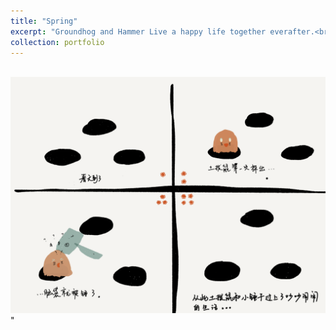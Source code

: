 ```yaml
---
title: "Spring"
excerpt: "Groundhog and Hammer Live a happy life together everafter.<br/><img src='/images/art1.png'>"
collection: portfolio
---
```

<br/><img src='/images/art1.png'>"

